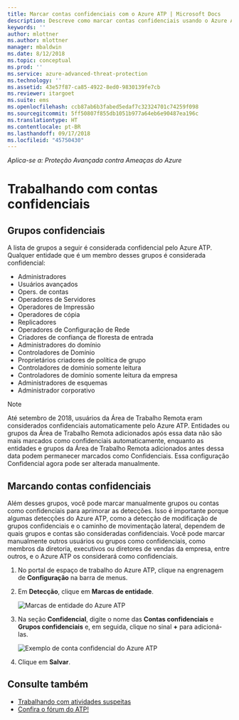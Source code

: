 ```yaml
---
title: Marcar contas confidenciais com o Azure ATP | Microsoft Docs
description: Descreve como marcar contas confidenciais usando o Azure ATP (Proteção Avançada contra Ameaças)
keywords: ''
author: mlottner
ms.author: mlottner
manager: mbaldwin
ms.date: 8/12/2018
ms.topic: conceptual
ms.prod: ''
ms.service: azure-advanced-threat-protection
ms.technology: ''
ms.assetid: 43e57f87-ca85-4922-8ed0-9830139fe7cb
ms.reviewer: itargoet
ms.suite: ems
ms.openlocfilehash: ccb87ab6b3fabed5edaf7c32324701c74259f098
ms.sourcegitcommit: 5ff50807f855db1051b977a64eb6e90487ea196c
ms.translationtype: HT
ms.contentlocale: pt-BR
ms.lasthandoff: 09/17/2018
ms.locfileid: "45750430"
---
```

*Aplica-se a: Proteção Avançada contra Ameaças do Azure*



# <a name="working-with-sensitive-accounts"></a>Trabalhando com contas confidenciais

## <a name="sensitive-groups"></a>Grupos confidenciais

A lista de grupos a seguir é considerada confidencial pelo Azure ATP. Qualquer entidade que é um membro desses grupos é considerada confidencial:

-   Administradores
-   Usuários avançados
-   Opers. de contas
-   Operadores de Servidores
-   Operadores de Impressão
-   Operadores de cópia
-   Replicadores
-   Operadores de Configuração de Rede 
-   Criadores de confiança de floresta de entrada
-   Administradores do domínio
-   Controladores de Domínio
-   Proprietários criadores de política de grupo 
-   Controladores de domínio somente leitura 
-   Controladores de domínio somente leitura da empresa 
-   Administradores de esquemas 
-   Administrador corporativo

 > [!NOTE]
 > Até setembro de 2018, usuários da Área de Trabalho Remota eram considerados confidenciais automaticamente pelo Azure ATP. Entidades ou grupos da Área de Trabalho Remota adicionados após essa data não são mais marcados como confidenciais automaticamente, enquanto as entidades e grupos da Área de Trabalho Remota adicionados antes dessa data podem permanecer marcados como Confidenciais. Essa configuração Confidencial agora pode ser alterada manualmente.  

## <a name="tagging-sensitive-accounts"></a>Marcando contas confidenciais

Além desses grupos, você pode marcar manualmente grupos ou contas como confidenciais para aprimorar as detecções. Isso é importante porque algumas detecções do Azure ATP, como a detecção de modificação de grupos confidenciais e o caminho de movimentação lateral, dependem de quais grupos e contas são consideradas confidenciais. Você pode marcar manualmente outros usuários ou grupos como confidenciais, como membros da diretoria, executivos ou diretores de vendas da empresa, entre outros, e o Azure ATP os considerará como confidenciais.

1.  No portal de espaço de trabalho do Azure ATP, clique na engrenagem de **Configuração** na barra de menus.

2.  Em **Detecção**, clique em **Marcas de entidade**.

    ![Marcas de entidade do Azure ATP](media/entity-tags.png)

3.  Na seção **Confidencial**, digite o nome das **Contas confidenciais** e **Grupos confidenciais** e, em seguida, clique no sinal **+** para adicioná-las.

    ![Exemplo de conta confidencial do Azure ATP](media/sensitive-account-sample.png)

4. Clique em **Salvar**.

    
## <a name="see-also"></a>Consulte também

- [Trabalhando com atividades suspeitas](working-with-suspicious-activities.md)
- [Confira o fórum do ATP!](https://aka.ms/azureatpcommunity)